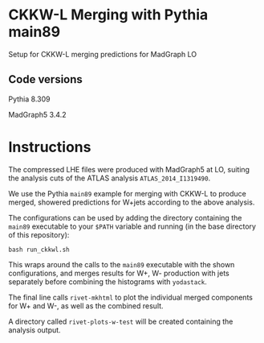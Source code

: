 # CKKW-L Merging with Pythia main89
Setup for CKKW-L merging predictions for MadGraph LO

## Code versions

Pythia 8.309

MadGraph5 3.4.2

# Instructions

The compressed LHE files were produced with MadGraph5
at LO, suiting the analysis cuts of the ATLAS analysis
`ATLAS_2014_I1319490`.

We use the Pythia `main89` example for merging with
CKKW-L to produce merged, showered predictions for W+jets
according to the above analysis.

The configurations can be used by adding the directory
containing the `main89` executable to your `$PATH` variable
and running (in the base directory of this repository):

```
bash run_ckkwl.sh
```

This wraps around the calls to the `main89` executable
with the shown configurations, and merges results for W+,
W- production with jets separately before combining
the histograms with `yodastack`.

The final line calls `rivet-mkhtml` to plot the individual
merged components for W+ and W-, as well as the combined
result.

A directory called `rivet-plots-w-test` will be created
containing the analysis output.
